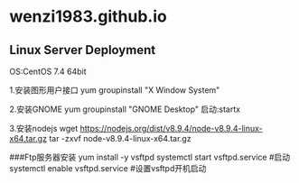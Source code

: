 # wenzi1983.github.io

## Linux Server Deployment

OS:CentOS 7.4 64bit

1.安装图形用户接口
yum groupinstall "X Window System"

2.安装GNOME
yum groupinstall "GNOME Desktop"
启动:startx

3.安装nodejs
wget https://nodejs.org/dist/v8.9.4/node-v8.9.4-linux-x64.tar.gz
tar -zxvf node-v8.9.4-linux-x64.tar.gz

###Ftp服务器安装
yum install -y vsftpd
systemctl start vsftpd.service #启动
systemctl enable vsftpd.service #设置vsftpd开机启动